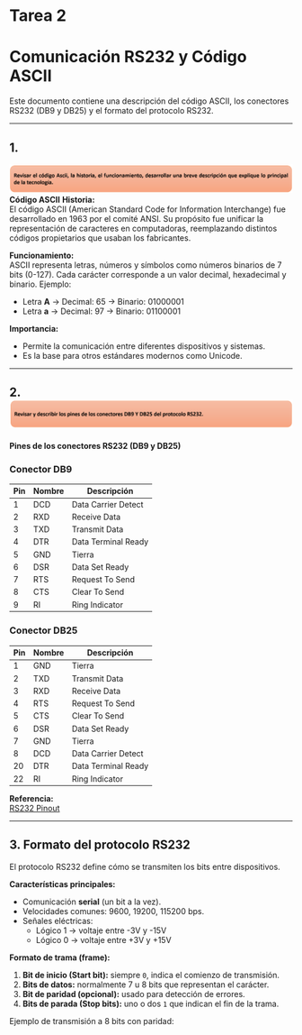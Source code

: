 # Tarea 2
# Comunicación RS232 y Código ASCII

Este documento contiene una descripción del código ASCII, los conectores RS232 (DB9 y DB25) y el formato del protocolo RS232.

---

## 1.
![Descripción de la imagen](Screenshot_2025-09-03_223624.png) 
**Código ASCII**
**Historia:**  
El código ASCII (American Standard Code for Information Interchange) fue desarrollado en 1963 por el comité ANSI. Su propósito fue unificar la representación de caracteres en computadoras, reemplazando distintos códigos propietarios que usaban los fabricantes.

**Funcionamiento:**  
ASCII representa letras, números y símbolos como números binarios de 7 bits (0-127). Cada carácter corresponde a un valor decimal, hexadecimal y binario. Ejemplo:  
- Letra **A** → Decimal: 65 → Binario: 01000001  
- Letra **a** → Decimal: 97 → Binario: 01100001  

**Importancia:**  
- Permite la comunicación entre diferentes dispositivos y sistemas.  
- Es la base para otros estándares modernos como Unicode.  

---

## 2.![Descripción de la imagen](image.png)  

**Pines de los conectores RS232 (DB9 y DB25)**

### Conector DB9
| Pin | Nombre | Descripción |
|-----|---------|-------------|
| 1   | DCD     | Data Carrier Detect |
| 2   | RXD     | Receive Data |
| 3   | TXD     | Transmit Data |
| 4   | DTR     | Data Terminal Ready |
| 5   | GND     | Tierra |
| 6   | DSR     | Data Set Ready |
| 7   | RTS     | Request To Send |
| 8   | CTS     | Clear To Send |
| 9   | RI      | Ring Indicator |

### Conector DB25
| Pin | Nombre | Descripción |
|-----|---------|-------------|
| 1   | GND     | Tierra |
| 2   | TXD     | Transmit Data |
| 3   | RXD     | Receive Data |
| 4   | RTS     | Request To Send |
| 5   | CTS     | Clear To Send |
| 6   | DSR     | Data Set Ready |
| 7   | GND     | Tierra |
| 8   | DCD     | Data Carrier Detect |
| 20  | DTR     | Data Terminal Ready |
| 22  | RI      | Ring Indicator |

**Referencia:**  
[RS232 Pinout](https://www.electronicshub.org/rs232-pinout/)

---

## 3. Formato del protocolo RS232

El protocolo RS232 define cómo se transmiten los bits entre dispositivos.  

**Características principales:**  
- Comunicación **serial** (un bit a la vez).  
- Velocidades comunes: 9600, 19200, 115200 bps.  
- Señales eléctricas:  
  - Lógico 1 → voltaje entre -3V y -15V  
  - Lógico 0 → voltaje entre +3V y +15V  

**Formato de trama (frame):**  
1. **Bit de inicio (Start bit):** siempre `0`, indica el comienzo de transmisión.  
2. **Bits de datos:** normalmente 7 u 8 bits que representan el carácter.  
3. **Bit de paridad (opcional):** usado para detección de errores.  
4. **Bits de parada (Stop bits):** uno o dos `1` que indican el fin de la trama.  

Ejemplo de transmisión a 8 bits con paridad:  


